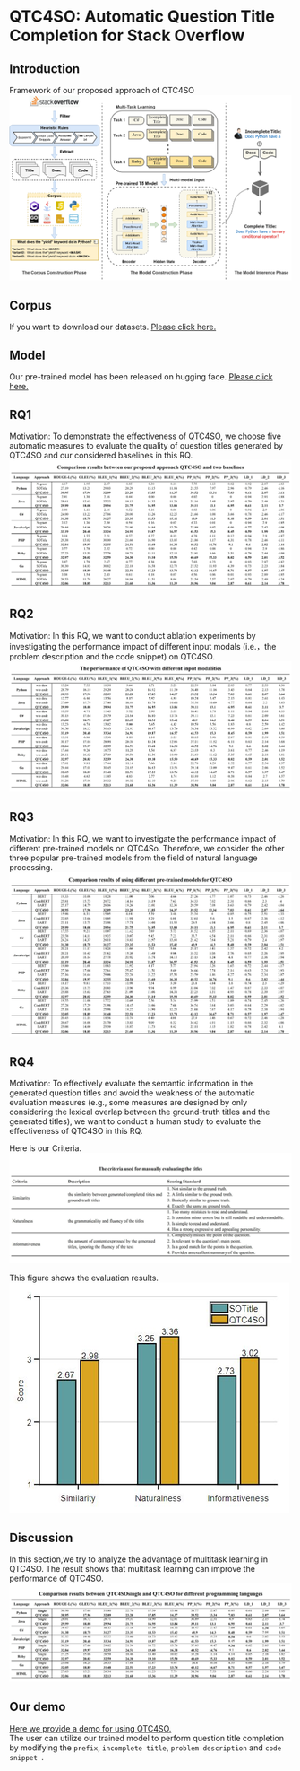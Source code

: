 # QTC4SO: Automatic Question Title Completion for Stack Overflow

## Introduction
Framework of our proposed approach of QTC4SO
![](./figs/Framework.jpg)


## Corpus
If you want to download our datasets. [Please click here.](https://drive.google.com/drive/folders/1M0gh2h6u4c7K4QmVae5cbhU4XL-W24ZY?usp=share_link)<br>


## Model
Our pre-trained model has been released on hugging face. [Please click here.](https://huggingface.co/QTC4SO/QTC4SO)


## RQ1
Motivation: To demonstrate the effectiveness of QTC4SO, we choose five automatic measures to evaluate the quality of question titles generated by QTC4SO and our considered baselines in this RQ.
![](./figs/RQ1.jpg)<br>

## RQ2
Motivation: In this RQ, we want to conduct ablation experiments by investigating the performance impact of different input modals (i.e.，the problem description and the code snippet) on QTC4SO.
![](./figs/RQ2.jpg)<br>

## RQ3
Motivation: In this RQ, we want to investigate the performance impact of different pre-trained models on QTC4So. Therefore, we consider the other three popular pre-trained models from the field of natural language processing.
![](./figs/RQ3.jpg)<br>



## RQ4
Motivation: To effectively evaluate the semantic information in the generated question titles and avoid the weakness of the automatic evaluation measures (e.g., some measures are designed by only considering the lexical overlap between the ground-truth titles and the generated titles), we want to conduct a human study to evaluate the effectiveness of QTC4SO in this RQ.

Here is our Criteria.
![](./figs/Criteria.jpg)<br>

This figure shows the evaluation results.<br>
![](./figs/human_study.jpg)<br>

## Discussion
In this section,we try to analyze the advantage of multitask learning in QTC4SO. The result shows that multitask learning can improve the performance of QTC4SO.
![](./figs/discussion.jpg)




## Our demo
[Here we provide a demo for using QTC4SO.](./model_code/demo.py)<br>
The user can utilize our trained model to perform question title completion by modifying the `prefix`, `incomplete title`, `problem description` and `code snippet `.

